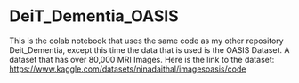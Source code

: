 # DeiT_Dementia_OASIS
This is the colab notebook that uses the same code as my other repository Deit_Dementia, except this time the data that is used is the OASIS Dataset. A dataset that has over 80,000 MRI Images. Here is the link to the dataset: https://www.kaggle.com/datasets/ninadaithal/imagesoasis/code
